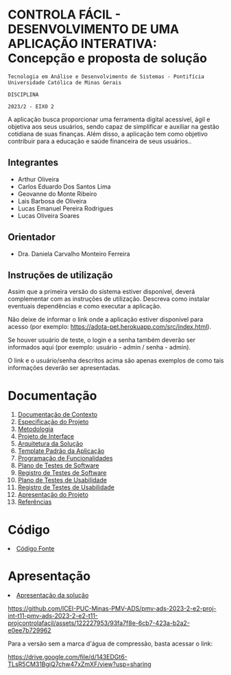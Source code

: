 # CONTROLA FÁCIL - DESENVOLVIMENTO DE UMA APLICAÇÃO INTERATIVA: Concepção e proposta de solução


`Tecnologia em Análise e Desenvolvimento de Sistemas - Pontifícia Universidade Católica de Minas Gerais`

`DISCIPLINA`

`2023/2 - EIXO 2`

A aplicação busca proporcionar uma ferramenta digital acessível, ágil e objetiva aos seus usuários, 
sendo capaz de simplificar e auxiliar na gestão cotidiana de suas finanças. Além disso, a aplicação
tem como objetivo contribuir para a educação e saúde financeira de seus usuários..

## Integrantes

* Arthur Oliveira
* Carlos Eduardo Dos Santos Lima
* Geovanne do Monte Ribeiro
* Lais Barbosa de Oliveira
* Lucas Emanuel Pereira Rodrigues
* Lucas Oliveira Soares

## Orientador

* Dra. Daniela Carvalho Monteiro Ferreira

## Instruções de utilização

Assim que a primeira versão do sistema estiver disponível, deverá complementar com as instruções de utilização. Descreva como instalar eventuais dependências e como executar a aplicação.

Não deixe de informar o link onde a aplicação estiver disponível para acesso (por exemplo: https://adota-pet.herokuapp.com/src/index.html).

Se houver usuário de teste, o login e a senha também deverão ser informados aqui (por exemplo: usuário - admin / senha - admin).

O link e o usuário/senha descritos acima são apenas exemplos de como tais informações deverão ser apresentadas.

# Documentação

<ol>
<li><a href="docs/01-Documentação de Contexto.md"> Documentação de Contexto</a></li>
<li><a href="docs/02-Especificação do Projeto.md"> Especificação do Projeto</a></li>
<li><a href="docs/03-Metodologia.md"> Metodologia</a></li>
<li><a href="docs/04-Projeto de Interface.md"> Projeto de Interface</a></li>
<li><a href="docs/05-Arquitetura da Solução.md"> Arquitetura da Solução</a></li>
<li><a href="docs/06-Template Padrão da Aplicação.md"> Template Padrão da Aplicação</a></li>
<li><a href="docs/07-Programação de Funcionalidades.md"> Programação de Funcionalidades</a></li>
<li><a href="docs/08-Plano de Testes de Software.md"> Plano de Testes de Software</a></li>
<li><a href="docs/09-Registro de Testes de Software.md"> Registro de Testes de Software</a></li>
<li><a href="docs/10-Plano de Testes de Usabilidade.md"> Plano de Testes de Usabilidade</a></li>
<li><a href="docs/11-Registro de Testes de Usabilidade.md"> Registro de Testes de Usabilidade</a></li>
<li><a href="docs/12-Apresentação do Projeto.md"> Apresentação do Projeto</a></li>
<li><a href="docs/13-Referências.md"> Referências</a></li>
</ol>

# Código

<li><a href="src/README.md"> Código Fonte</a></li>

# Apresentação

<li><a href="presentation/README.md"> Apresentação da solução</a></li>



https://github.com/ICEI-PUC-Minas-PMV-ADS/pmv-ads-2023-2-e2-proj-int-t11-pmv-ads-2023-2-e2-t11-projcontrolafacil/assets/122227953/93fa7f8e-6cb7-423a-b2a2-e0ee7b729962

Para a versão sem a marca d'água de compressão, basta acessar o link:

https://drive.google.com/file/d/143EDGt6-TLsR5CM31BgiQ7chw47xZmXF/view?usp=sharing


